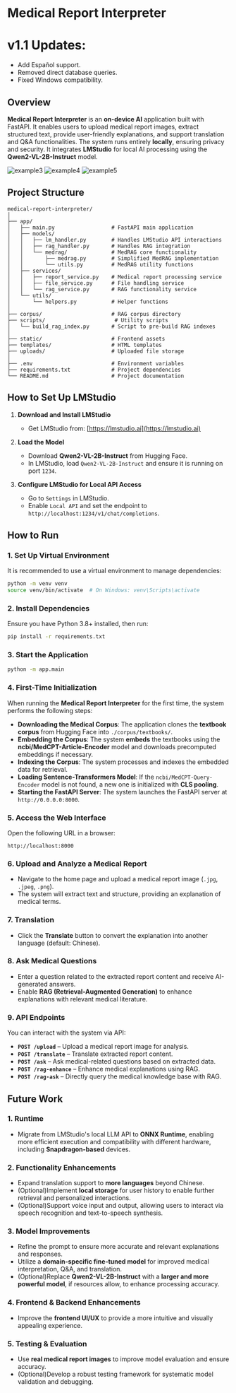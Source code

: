 # Medical Report Interpreter

# v1.1 Updates:
- Add Español support.
- Removed direct database queries.
- Fixed Windows compatibility.

## Overview
**Medical Report Interpreter** is an **on-device AI** application built with FastAPI. It enables users to upload medical report images, extract structured text, provide user-friendly explanations, and support translation and Q&A functionalities. The system runs entirely **locally**, ensuring privacy and security. It integrates **LMStudio** for local AI processing using the **Qwen2-VL-2B-Instruct** model.

![example3](example/ss3.png)
![example4](example/ss4.png)
![example5](example/ss5.png)


## Project Structure
```
medical-report-interpreter/
│
├── app/
│   ├── main.py                  # FastAPI main application
│   ├── models/
│   │   ├── lm_handler.py        # Handles LMStudio API interactions
│   │   ├── rag_handler.py       # Handles RAG integration
│   │   └── medrag/              # MedRAG core functionality
│   │       ├── medrag.py        # Simplified MedRAG implementation
│   │       └── utils.py         # MedRAG utility functions
│   ├── services/
│   │   ├── report_service.py    # Medical report processing service
│   │   ├── file_service.py      # File handling service
│   │   └── rag_service.py       # RAG functionality service
│   └── utils/
│       └── helpers.py           # Helper functions
│
├── corpus/                      # RAG corpus directory
├── scripts/                      # Utility scripts
│   └── build_rag_index.py       # Script to pre-build RAG indexes
│
├── static/                      # Frontend assets
├── templates/                   # HTML templates
├── uploads/                     # Uploaded file storage
│
├── .env                         # Environment variables
├── requirements.txt             # Project dependencies
└── README.md                    # Project documentation
```

## How to Set Up LMStudio
1. **Download and Install LMStudio**
   - Get LMStudio from: [https://lmstudio.ai](https://lmstudio.ai)

2. **Load the Model**
   - Download **Qwen2-VL-2B-Instruct** from Hugging Face.
   - In LMStudio, load `Qwen2-VL-2B-Instruct` and ensure it is running on port `1234`.

3. **Configure LMStudio for Local API Access**
   - Go to `Settings` in LMStudio.
   - Enable `Local API` and set the endpoint to `http://localhost:1234/v1/chat/completions`.

## How to Run

### 1. Set Up Virtual Environment

It is recommended to use a virtual environment to manage dependencies:

```bash
python -m venv venv
source venv/bin/activate  # On Windows: venv\Scripts\activate
```

### 2. Install Dependencies

Ensure you have Python 3.8+ installed, then run:

```bash
pip install -r requirements.txt
```

### 3. Start the Application

```bash
python -m app.main
```

### 4. First-Time Initialization

When running the **Medical Report Interpreter** for the first time, the system performs the following steps:

- **Downloading the Medical Corpus**: The application clones the **textbook corpus** from Hugging Face into `./corpus/textbooks/`.
- **Embedding the Corpus**: The system **embeds** the textbooks using the **ncbi/MedCPT-Article-Encoder** model and downloads precomputed embeddings if necessary.
- **Indexing the Corpus**: The system processes and indexes the embedded data for retrieval.
- **Loading Sentence-Transformers Model**: If the `ncbi/MedCPT-Query-Encoder` model is not found, a new one is initialized with **CLS pooling**.
- **Starting the FastAPI Server**: The system launches the FastAPI server at `http://0.0.0.0:8000`.

### 5. Access the Web Interface

Open the following URL in a browser:

```
http://localhost:8000
```

### 6. Upload and Analyze a Medical Report

- Navigate to the home page and upload a medical report image (`.jpg`, `.jpeg`, `.png`).
- The system will extract text and structure, providing an explanation of medical terms.

### 7. Translation

- Click the **Translate** button to convert the explanation into another language (default: Chinese).

### 8. Ask Medical Questions

- Enter a question related to the extracted report content and receive AI-generated answers.
- Enable **RAG (Retrieval-Augmented Generation)** to enhance explanations with relevant medical literature.

### 9. API Endpoints

You can interact with the system via API:

- **`POST /upload`** – Upload a medical report image for analysis.
- **`POST /translate`** – Translate extracted report content.
- **`POST /ask`** – Ask medical-related questions based on extracted data.
- **`POST /rag-enhance`** – Enhance medical explanations using RAG.
- **`POST /rag-ask`** – Directly query the medical knowledge base with RAG.

## Future Work
### 1. **Runtime**
- Migrate from LMStudio's local LLM API to **ONNX Runtime**, enabling more efficient execution and compatibility with different hardware, including **Snapdragon-based** devices.

### 2. Functionality Enhancements
- Expand translation support to **more languages** beyond Chinese.
- (Optional)Implement **local storage** for user history to enable further retrieval and personalized interactions.
- (Optional)Support voice input and output, allowing users to interact via speech recognition and text-to-speech synthesis.


### 3. Model Improvements
- Refine the prompt to ensure more accurate and relevant explanations and responses.
- Utilize a **domain-specific fine-tuned model** for improved medical interpretation, Q&A, and translation.
- (Optional)Replace **Qwen2-VL-2B-Instruct** with a **larger and more powerful model**, if resources allow, to enhance processing accuracy.

### 4. Frontend & Backend Enhancements
- Improve the **frontend UI/UX** to provide a more intuitive and visually appealing experience.

### 5. Testing & Evaluation
- Use **real medical report images** to improve model evaluation and ensure accuracy.
- (Optional)Develop a robust testing framework for systematic model validation and debugging.
